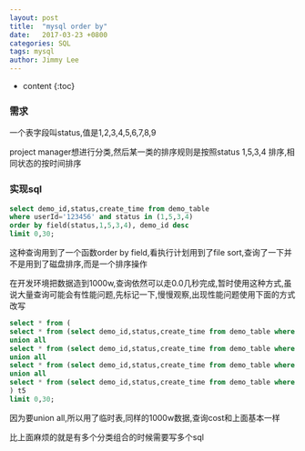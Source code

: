 ```yaml
---
layout: post
title:  "mysql order by"
date:   2017-03-23 +0800
categories: SQL
tags: mysql
author: Jimmy Lee
---
```


* content
{:toc}

### 需求
一个表字段叫status,值是1,2,3,4,5,6,7,8,9

project manager想进行分类,然后某一类的排序规则是按照status 1,5,3,4 排序,相同状态的按时间排序

### 实现sql
```sql
select demo_id,status,create_time from demo_table 
where userId='123456' and status in (1,5,3,4) 
order by field(status,1,5,3,4), demo_id desc
limit 0,30;
```
这种查询用到了一个函数order by field,看执行计划用到了file sort,查询了一下并不是用到了磁盘排序,而是一个排序操作

在开发环境把数据造到1000w,查询依然可以走0.0几秒完成,暂时使用这种方式,虽说大量查询可能会有性能问题,先标记一下,慢慢观察,出现性能问题使用下面的方式改写


```sql
select * from (
select * from (select demo_id,status,create_time from demo_table where userId='123456789' and status=1 order by demo_id desc) t1 
union all
select * from (select demo_id,status,create_time from demo_table where userId='123456789' and status=5 order by demo_id desc) t2 
union all
select * from (select demo_id,status,create_time from demo_table where userId='123456789' and status=3 order by demo_id desc) t3 
union all
select * from (select demo_id,status,create_time from demo_table where userId='123456789' and status=4 order by demo_id desc) t4 
) t5 
limit 0,30;
```
因为要union all,所以用了临时表,同样的1000w数据,查询cost和上面基本一样

比上面麻烦的就是有多个分类组合的时候需要写多个sql


